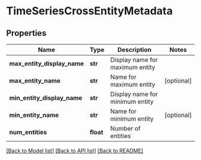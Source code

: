 # TimeSeriesCrossEntityMetadata

## Properties
Name | Type | Description | Notes
------------ | ------------- | ------------- | -------------
**max_entity_display_name** | **str** | Display name for maximum entity | 
**max_entity_name** | **str** | Name for maximum entity | [optional] 
**min_entity_display_name** | **str** | Display name for minimum entity | 
**min_entity_name** | **str** | Name for minimum entity | [optional] 
**num_entities** | **float** | Number of entities | 

[[Back to Model list]](../README.md#documentation-for-models) [[Back to API list]](../README.md#documentation-for-api-endpoints) [[Back to README]](../README.md)



